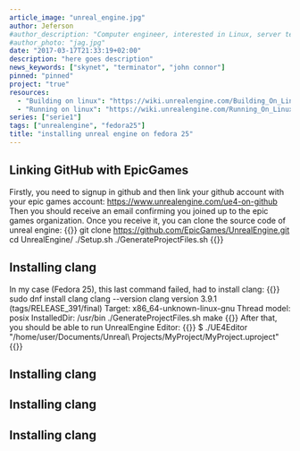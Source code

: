 ```yaml
---
article_image: "unreal_engine.jpg"
author: Jeferson
#author_description: "Computer engineer, interested in Linux, server technologies and eCommerce platforms, learning everyday."
#author_photo: "jag.jpg"
date: "2017-03-17T21:33:19+02:00"
description: "here goes description"
news_keywords: ["skynet", "terminator", "john connor"]
pinned: "pinned"
project: "true"
resources:
  - "Building on linux": "https://wiki.unrealengine.com/Building_On_Linux"
  - "Running on linux": "https://wiki.unrealengine.com/Running_On_Linux"
series: ["serie1"]
tags: ["unrealengine", "fedora25"]
title: "installing unreal engine on fedora 25"
---
```

## Linking GitHub with EpicGames
Firstly, you need to signup in github and then link your github account with your epic games account:
https://www.unrealengine.com/ue4-on-github
Then you should receive an email confirming you joined up to the epic games organization. Once you receive it, you can clone the source code of unreal engine:
{{<highlight sh>}}
git clone https://github.com/EpicGames/UnrealEngine.git
cd UnrealEngine/
./Setup.sh
./GenerateProjectFiles.sh
{{</highlight>}}
## Installing clang
In my case (Fedora 25), this last command failed, had to install clang:
{{<highlight sh>}}
sudo dnf install clang
clang --version
clang version 3.9.1 (tags/RELEASE_391/final)
Target: x86_64-unknown-linux-gnu
Thread model: posix
InstalledDir: /usr/bin
./GenerateProjectFiles.sh
make
{{</highlight>}}
 After that, you should be able to run UnrealEngine Editor:
{{<highlight sh>}}
$ ./UE4Editor "/home/user/Documents/Unreal\ Projects/MyProject/MyProject.uproject"
{{</highlight>}}

## Installing clang
## Installing clang
## Installing clang
